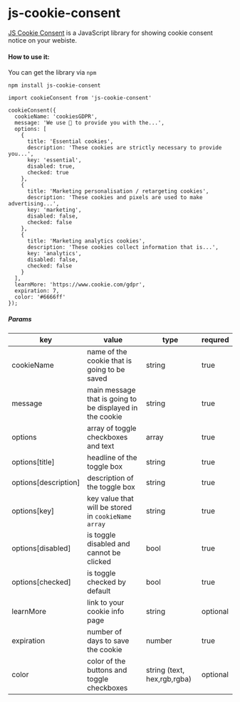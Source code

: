 # js-cookie-consent

[JS Cookie Consent](https://utazabanje.github.io/js-cookie-consent/) is a JavaScript library for showing cookie consent notice on your webiste.

#### How to use it:

You can get the library via ```npm```

```npm install js-cookie-consent```

```
import cookieConsent from 'js-cookie-consent'

cookieConsent({
  cookieName: 'cookiesGDPR',
  message: 'We use 🍪 to provide you with the...',
  options: [
    {
      title: 'Essential cookies',
      description: 'These cookies are strictly necessary to provide you...',
      key: 'essential',
      disabled: true,
      checked: true
    },
    {
      title: 'Marketing personalisation / retargeting cookies',
      description: 'These cookies and pixels are used to make advertising...',
      key: 'marketing',
      disabled: false,
      checked: false
    },
    {
      title: 'Marketing analytics cookies',
      description: 'These cookies collect information that is...',
      key: 'analytics',
      disabled: false,
      checked: false
    }
  ],
  learnMore: 'https://www.cookie.com/gdpr',
  expiration: 7,
  color: '#6666ff'
});
```


##### Params

| key     | value | type | requred
| ---      | ---   | --- | --- |
| cookieName | name of the cookie that is going to be saved   | string  | true
| message     | main message that is going to be displayed in the cookie     | string   | true
| options | array of toggle checkboxes and text | array | true
| options[title] | headline of the toggle box | string | true
| options[description] | description of the toggle box | string | true
| options[key] | key value that will be stored in ```cookieName array``` | string | true
| options[disabled] | is toggle disabled and cannot be clicked | bool | true
| options[checked] | is toggle checked by default | bool | true
| learnMore | link to your cookie info page | string   | optional
| expiration | number of days to save the cookie | number | true
| color | color of the buttons and toggle checkboxes | string (text, hex,rgb,rgba) | optional
